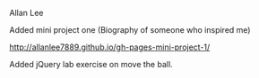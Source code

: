 Allan Lee

Added mini project one (Biography of someone who inspired me)

http://allanlee7889.github.io/gh-pages-mini-project-1/

Added jQuery lab exercise on move the ball.